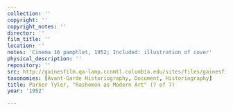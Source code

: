 ```yaml
---
collection: ''
copyright: ''
copyright_notes: ''
director: ''
film_title: ''
location: ''
notes: 'Cinema 16 pamphlet, 1952; Included: illustration of cover'
physical_description: ''
repository: ''
src: http://gainesfilm.qa-lamp.ccnmtl.columbia.edu/sites/files/gainesfilm/images/cinema_16_rashomon_pamphlet7.jpg
taxonomies: [Avant-Garde Historiography, Document, Historiography]
title: Parker Tyler, "Rashomon as Modern Art" (7 of 7)
year: '1952'

---
```

